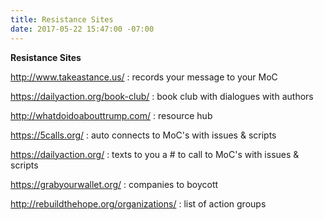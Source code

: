 ```yaml
---
title: Resistance Sites
date: 2017-05-22 15:47:00 -07:00
---
```


**Resistance Sites**

http://www.takeastance.us/ : records your message to your MoC

https://dailyaction.org/book-club/ : book club with dialogues with authors

http://whatdoidoabouttrump.com/ : resource hub

https://5calls.org/ : auto connects to MoC's with issues & scripts

https://dailyaction.org/ : texts to you a # to call to MoC's with issues & scripts 

https://grabyourwallet.org/ : companies to boycott

http://rebuildthehope.org/organizations/ : list of action groups

